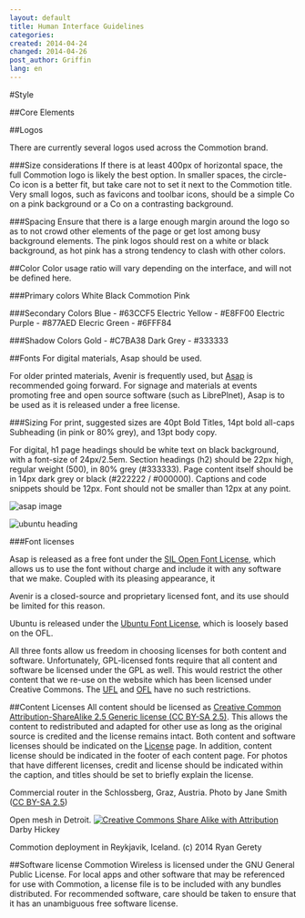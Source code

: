 ```yaml
---
layout: default
title: Human Interface Guidelines
categories: 
created: 2014-04-24
changed: 2014-04-26
post_author: Griffin
lang: en
---
```






#Style

##Core Elements







##Logos

There are currently several logos used across the Commotion brand.  

###Size considerations
If there is at least 400px of horizontal space, the full Commotion logo is likely the best option.  In smaller spaces, the circle-Co icon is a better fit, but take care not to set it next to the Commotion title. <!-- CoCommotion?-->  Very small logos, such as favicons and toolbar icons, should be a simple Co on a pink background or a Co on a contrasting background.  

###Spacing
Ensure that there is a large enough margin around the logo so as to not crowd other elements of the page or get lost among busy background elements.  The pink logos should rest on a white or black background, as hot pink has a strong tendency to clash with other colors.

##Color
Color usage ratio will vary depending on the interface, and will not be defined here.

###Primary colors
White 
Black
Commotion Pink

###Secondary Colors
Blue - #63CCF5
Electric Yellow - #E8FF00
Electric Purple - #877AED
Elecric Green - #6FFF84


###Shadow Colors
Gold - #C7BA38
Dark Grey - #333333



##Fonts
For digital materials, Asap should be used.

For older printed materials, Avenir is frequently used, but [Asap](http://www.google.com/fonts#ReviewPlace:refine/Collection:Asap) is recommended going forward.  For signage and materials at events promoting free and open source software (such as LibrePlnet), Asap is to be used as it is released under a free license.

###Sizing
For print, suggested sizes are 40pt Bold Titles, 14pt bold all-caps Subheading (in pink or 80% grey), and 13pt body copy.

For digital, h1 page headings should be white text on black background, with a font-size of 24px/2.5em. Section headings (h2) should be 22px high, regular weight (500), in 80% grey (#333333). Page content itself should be in 14px dark grey or black (#222222 / #000000).  Captions and code snippets should be 12px.  Font should not be smaller than 12px at any point.

<!--In cases where Avenir cannot be used in print, [ASAP](http://www.google.com/fonts#ReviewPlace:refine/Collection:Asap) and [Ubuntu font](http://font.ubuntu.com/) are suitable substitutes. -->

![asap image]()

![ubuntu heading]()

###Font licenses

Asap is released as a free font under the [SIL Open Font License](http://scripts.sil.org/cms/scripts/page.php?site_id=nrsi&id=OFL), which allows us to use the font without charge and include it with any software that we make. Coupled with its pleasing appearance, it 

Avenir is a closed-source and proprietary licensed font, and its use should be limited for this reason. 

Ubuntu is released under the [Ubuntu Font License](http://font.ubuntu.com/ufl/), which is loosely based on the OFL.

All three fonts allow us freedom in choosing licenses for both content and software.  Unfortunately, GPL-licensed fonts require that all content and software be licensed under the GPL as well.  This would restrict the other content that we re-use on the website which has been licensed under Creative Commons.  The [UFL](http://font.ubuntu.com/ufl/) and [OFL](http://scripts.sil.org/cms/scripts/page.php?site_id=nrsi&id=OFL) have no such restrictions.

##Content Licenses
All content should be licensed as [Creative Common Attribution-ShareAlike 2.5 Generic license (CC BY-SA 2.5)](http://creativecommons.org/licenses/by-sa/2.5/).  This allows the content to redistributed and adapted for other use as long as the original source is credited and the license remains intact.  Both content and software licenses should be indicated on the [License](http://commotionwireless.net/about/license-privacy/) page.  In addition, content license should be indicated in the footer of each content page.  For photos that have different licenses, credit and license should be indicated within the caption, and titles should be set to briefly explain the license.

Commercial router in the Schlossberg, Graz, Austria. Photo by Jane Smith ([CC BY-SA 2.5](http://creativecommons.org/licenses/by-sa/2.5/))

Open mesh in Detroit. [![Creative Commons Share Alike with Attribution](cc_small.png)](http://creativecommons.org/licenses/by-sa/2.5/) Darby Hickey

Commotion deployment in Reykjavik, Iceland. (c) 2014 Ryan Gerety

##Software license
Commotion Wireless is licensed under the GNU General Public License.  For local apps and other software that may be referenced for use with Commotion, a license file is to be included with any bundles distributed.  For recommended software, care should be taken to ensure that it has an unambiguous free software license.
